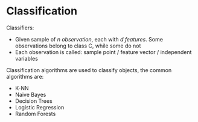 # Classification

Classifiers:

* Given sample of _n observation_, each with _d features_. Some observations belong to class C, while some do not
* Each observation is called: sample point / feature vector / independent variables



Classification algorithms are used to classify objects, the common algorithms are:

* K-NN
* Naive Bayes
* Decision Trees
* Logistic Regression
* Random Forests



